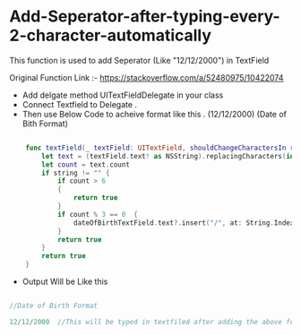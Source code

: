 # Add-Seperator-after-typing-every-2-character-automatically
This function is used to add Seperator (Like "12/12/2000") in TextField

Original Function Link :- https://stackoverflow.com/a/52480975/10422074

* Add delgate method UITextFieldDelegate in your class
* Connect Textfield to Delegate . 
* Then use Below Code to acheive format like this . (12/12/2000) (Date of Bith Format) 

```swift

    func textField(_ textField: UITextField, shouldChangeCharactersIn range: NSRange, replacementString string: String) -> Bool {
        let text = (textField.text! as NSString).replacingCharacters(in: range, with: string)
        let count = text.count
        if string != "" {
            if count > 6
            {
                return true
            }
            if count % 3 == 0  {
                dateOfBirthTextField.text?.insert("/", at: String.Index.init(encodedOffset: count - 1))
            }
            return true
        }
        return true
    }

```

* Output Will be Like this 
```swift

//Date of Birth Format

12/12/2000  //This will be typed in textfiled after adding the above function.

```
